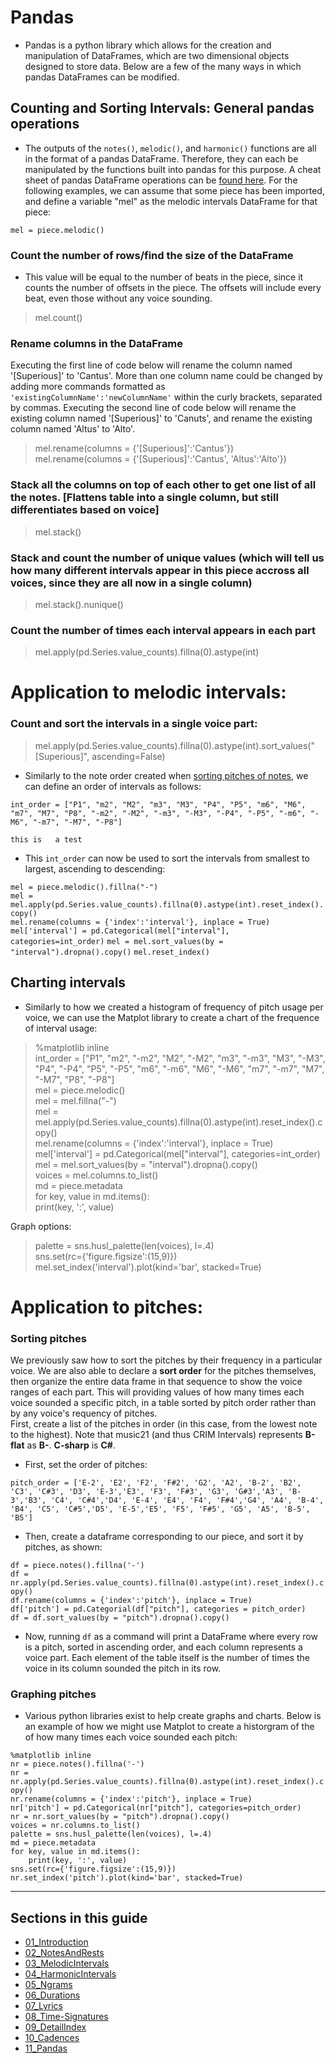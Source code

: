 # Pandas  

  * Pandas is a python library which allows for the creation and manipulation of DataFrames, which are two dimensional objects designed to store data. Below are a few of the many ways in which pandas DataFrames can be modified.  

## Counting and Sorting Intervals: General pandas operations  

  * The outputs of the `notes()`, `melodic()`, and `harmonic()` functions are all in the format of a pandas DataFrame. Therefore, they can each be manipulated by the functions built into pandas for this purpose. A cheat sheet of pandas DataFrame operations can be [found here](https://pandas.pydata.org/Pandas_Cheat_Sheet.pdf). For the following examples, we can assume that some piece has been imported, and define a variable "mel" as the melodic intervals DataFrame for that piece:  

`mel = piece.melodic()`  

### Count the number of rows/find the size of the DataFrame  

  * This value will be equal to the number of beats in the piece, since it counts the number of offsets in the piece. The offsets will include every beat, even those without any voice sounding.  

> mel.count()  

### Rename columns in the DataFrame  

Executing the first line of code below will rename the column named '[Superious]' to 'Cantus'. More than one column name could be changed by adding more commands formatted as `'existingColumnName':'newColumnName'` within the curly brackets, separated by commas. Executing the second line of code below will rename the existing column named '[Superious]' to 'Canuts', and rename the existing column named 'Altus' to 'Alto'.  
> mel.rename(columns = {'[Superious]':'Cantus'})  
> mel.rename(columns = {'[Superious]':'Cantus', 'Altus':'Alto'})  

### Stack all the columns on top of each other to get one list of all the notes. [Flattens table into a single column, but still differentiates based on voice]  

> mel.stack()  

### Stack and count the number of unique values (which will tell us how many different intervals appear in this piece accross all voices, since they are all now in a single column)  

> mel.stack().nunique()  

### Count the number of times each interval appears in each part  

> mel.apply(pd.Series.value_counts).fillna(0).astype(int)  

# Application to melodic intervals:  

### Count and sort the intervals in a single voice part: 

> mel.apply(pd.Series.value_counts).fillna(0).astype(int).sort_values("[Superious]", ascending=False)  

  * Similarly to the note order created when [sorting pitches of notes](02_NotesAndRests.md#sorting-pitches), we can define an order of intervals as follows:  

`int_order = ["P1", "m2", "M2", "m3", "M3", "P4", "P5", "m6", "M6", "m7", "M7", "P8", "-m2", "-M2", "-m3", "-M3", "-P4", "-P5", "-m6", "-M6", "-m7", "-M7", "-P8"]`  

`this is  
a test`

  * This `int_order` can now be used to sort the intervals from smallest to largest, ascending to descending:  

`mel = piece.melodic().fillna("-")`  
`mel = mel.apply(pd.Series.value_counts).fillna(0).astype(int).reset_index().copy()`  
`mel.rename(columns = {'index':'interval'}, inplace = True)`  
`mel['interval'] = pd.Categorical(mel["interval"], categories=int_order)`
`mel = mel.sort_values(by = "interval").dropna().copy()`
`mel.reset_index()`  

## Charting intervals  

  * Similarly to how we created a histogram of frequency of pitch usage per voice, we can use the Matplot library to create a chart of the frequence of interval usage:  

> %matplotlib inline  
> int_order = ["P1", "m2", "-m2", "M2", "-M2", "m3", "-m3", "M3", "-M3", "P4", "-P4", "P5", "-P5", "m6", "-m6", "M6", "-M6", "m7", "-m7", "M7", "-M7", "P8", "-P8"]  
> mel = piece.melodic()  
> mel = mel.fillna("-")  
> mel = mel.apply(pd.Series.value_counts).fillna(0).astype(int).reset_index().copy()  
> mel.rename(columns = {'index':'interval'}, inplace = True)  
> mel['interval'] = pd.Categorical(mel["interval"], categories=int_order)  
> mel = mel.sort_values(by = "interval").dropna().copy()  
> voices = mel.columns.to_list()  
> md = piece.metadata  
> for key, value in md.items():  
>    print(key, ':', value)  

Graph options:  
> palette = sns.husl_palette(len(voices), l=.4)  
> sns.set(rc={'figure.figsize':(15,9)})  
> mel.set_index('interval').plot(kind='bar', stacked=True)  

# Application to pitches:  

### Sorting pitches  

We previously saw how to sort the pitches by their frequency in a particular voice. We are also able to declare a **sort order** for the pitches themselves, then organize the entire data frame in that sequence to show the voice ranges of each part. This will providing values of how many times each voice sounded a specific pitch, in a table sorted by pitch order rather than by any voice's requency of pitches.  
First, create a list of the pitches in order (in this case, from the lowest note to the highest).  Note that music21 (and thus CRIM Intervals) represents **B-flat** as **B-**.  **C-sharp** is **C#**.  


  * First, set the order of pitches:  

`pitch_order = ['E-2', 'E2', 'F2', 'F#2', 'G2', 'A2', 'B-2', 'B2', 
               'C3', 'C#3', 'D3', 'E-3','E3', 'F3', 'F#3', 'G3', 'G#3','A3', 'B-3','B3',
               'C4', 'C#4','D4', 'E-4', 'E4', 'F4', 'F#4','G4', 'A4', 'B-4', 'B4',
               'C5', 'C#5','D5', 'E-5','E5', 'F5', 'F#5', 'G5', 'A5', 'B-5', 'B5']`  

  * Then, create a dataframe corresponding to our piece, and sort it by pitches, as shown:  

`df = piece.notes().fillna('-')`  
`df = nr.apply(pd.Series.value_counts).fillna(0).astype(int).reset_index().copy()`  
`df.rename(columns = {'index':'pitch'}, inplace = True)`  
`df['pitch'] = pd.Categorial(df["pitch"], categories = pitch_order)`  
`df = df.sort_values(by = "pitch").dropna().copy()`  

  * Now, running `df` as a command will print a DataFrame where every row is a pitch, sorted in ascending order, and each column represents a voice part. Each element of the table itself is the number of times the voice in its column sounded the pitch in its row.  


### Graphing pitches  

  * Various python libraries exist to help create graphs and charts. Below is an example of how we might use Matplot to create a historgram of the of how many times each voice sounded each pitch:  

`%matplotlib inline`  
`nr = piece.notes().fillna('-')`  
`nr = nr.apply(pd.Series.value_counts).fillna(0).astype(int).reset_index().copy()`  
`nr.rename(columns = {'index':'pitch'}, inplace = True)`  
`nr['pitch'] = pd.Categorical(nr["pitch"], categories=pitch_order)`  
`nr = nr.sort_values(by = "pitch").dropna().copy()`  
`voices = nr.columns.to_list()`  
`palette = sns.husl_palette(len(voices), l=.4)`  
`md = piece.metadata`  
`for key, value in md.items():`  
`    print(key, ':', value)`  
`sns.set(rc={'figure.figsize':(15,9)})`  
`nr.set_index('pitch').plot(kind='bar', stacked=True)`  

-----

## Sections in this guide

  * [01_Introduction](01_Introduction.md)
  * [02_NotesAndRests](02_NotesAndRests.md)
  * [03_MelodicIntervals](03_MelodicIntervals.md)
  * [04_HarmonicIntervals](04_HarmonicIntervals.md)
  * [05_Ngrams](05_Ngrams.md)
  * [06_Durations](06_Durations.md)
  * [07_Lyrics](07_Lyrics.md)
  * [08_Time-Signatures](08_TimeSignatures.md)
  * [09_DetailIndex](09_DetailIndex.md)
  * [10_Cadences](10_Cadences.md)
  * [11_Pandas](11_Pandas.md)